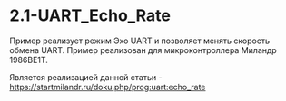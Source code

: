 # 2.1-UART_Echo_Rate
Пример реализует режим Эхо UART и позволяет менять скорость обмена UART. 
Пример реализован для микроконтроллера Миландр 1986ВЕ1Т.

Является реализацией данной статьи - https://startmilandr.ru/doku.php/prog:uart:echo_rate
